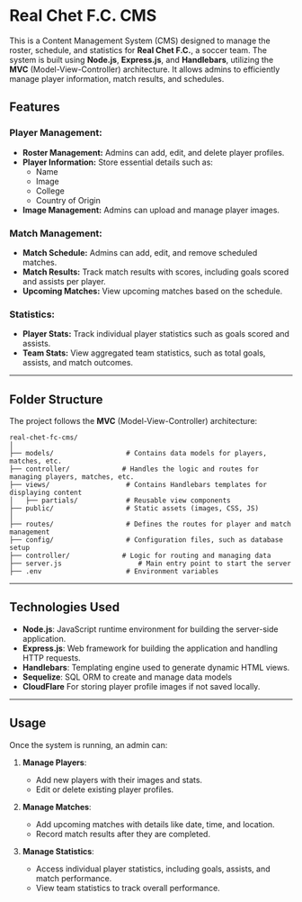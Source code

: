 # Real Chet F.C. CMS

This is a Content Management System (CMS) designed to manage the roster, schedule, and statistics for **Real Chet F.C.**, a soccer team. The system is built using **Node.js**, **Express.js**, and **Handlebars**, utilizing the **MVC** (Model-View-Controller) architecture. It allows admins to efficiently manage player information, match results, and schedules.

## Features

### Player Management:
- **Roster Management:** Admins can add, edit, and delete player profiles.
- **Player Information:** Store essential details such as:
  - Name
  - Image
  - College
  - Country of Origin
- **Image Management:** Admins can upload and manage player images.

### Match Management:
- **Match Schedule:** Admins can add, edit, and remove scheduled matches.
- **Match Results:** Track match results with scores, including goals scored and assists per player.
- **Upcoming Matches:** View upcoming matches based on the schedule.

### Statistics:
- **Player Stats:** Track individual player statistics such as goals scored and assists.
- **Team Stats:** View aggregated team statistics, such as total goals, assists, and match outcomes.

---

## Folder Structure

The project follows the **MVC** (Model-View-Controller) architecture:

```
real-chet-fc-cms/
│
├── models/                  # Contains data models for players, matches, etc.
├── controller/             # Handles the logic and routes for managing players, matches, etc.
├── views/                   # Contains Handlebars templates for displaying content
│   ├── partials/            # Reusable view components
├── public/                  # Static assets (images, CSS, JS)
│
├── routes/                  # Defines the routes for player and match management
├── config/                  # Configuration files, such as database setup
├── controller/             # Logic for routing and managing data
├── server.js                   # Main entry point to start the server
├── .env                     # Environment variables
```

---

## Technologies Used

- **Node.js**: JavaScript runtime environment for building the server-side application.
- **Express.js**: Web framework for building the application and handling HTTP requests.
- **Handlebars**: Templating engine used to generate dynamic HTML views.
- **Sequelize**: SQL ORM to create and manage data models
- **CloudFlare** For storing player profile images if not saved locally.

---

## Usage

Once the system is running, an admin can:

1. **Manage Players**: 
   - Add new players with their images and stats.
   - Edit or delete existing player profiles.

2. **Manage Matches**:
   - Add upcoming matches with details like date, time, and location.
   - Record match results after they are completed.

3. **Manage Statistics**:
   - Access individual player statistics, including goals, assists, and match performance.
   - View team statistics to track overall performance.